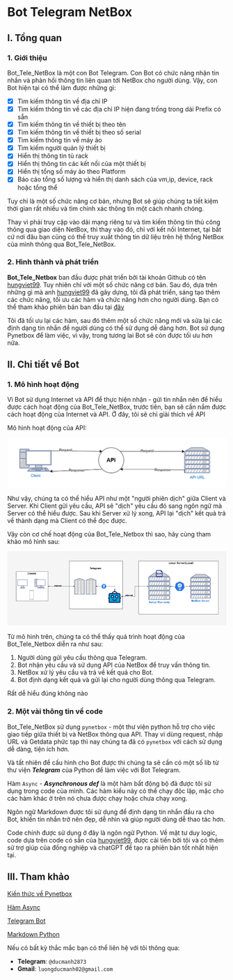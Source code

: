 # Bot Telegram NetBox

## I. Tổng quan 
### 1. Giới thiệu
Bot_Tele_NetBox là một con Bot Telegram. Con Bot có chức năng nhận tin nhắn và phản hồi thông tin liên quan tới NetBox cho người dùng. Vậy, con Bot hiện tại có thể làm được những gì:
- [x] Tìm kiếm thông tin về địa chỉ IP
- [x] Tìm kiếm thông tin về các địa chỉ IP hiện đang trống trong dải Prefix có sẵn
- [x] Tìm kiếm thông tin về thiết bị theo tên
- [x] Tìm kiếm thông tin về thiết bị theo số serial
- [x] Tìm kiếm thông tin về máy ảo
- [x] Tìm kiếm người quản lý thiết bị
- [x] Hiển thị thông tin tủ rack
- [x] Hiển thị thông tin các kết nối của một thiết bị
- [x] Hiển thị tổng số máy ảo theo Platform
- [x] Báo cáo tổng số lượng và hiển thị danh sách của vm,ip, device, rack hoặc tổng thể

Tuy chỉ là một số chức năng cơ bản, nhưng Bot sẽ giúp chúng ta tiết kiệm thời gian rất nhiều và tìm chính xác thông tin một cách nhanh chóng. 

Thay vì phải truy cập vào dải mạng riêng tư và tìm kiếm thông tin thủ công thông qua giao diện NetBox, thì thay vào đó, chỉ với kết nối Internet, tại bất cứ nơi đâu bạn cũng có thể truy xuất thông tin dữ liệu trên hệ thống NetBox của mình thông qua Bot_Tele_NetBox.
### 2. Hình thành và phát triển

**Bot_Tele_Netbox** ban đầu được phát triển bởi tài khoản Github có tên [hungviet99](https://github.com/hungviet99). Tuy nhiên chỉ với một số chức năng cơ bản. Sau đó, dựa trên những gì mà anh [hungviet99](https://github.com/hungviet99) đã gây dựng, tôi đã phát triển, sáng tạo thêm các chức năng, tối ưu các hàm và chức năng hơn cho người dùng. Bạn có thể tham khảo phiên bản ban đầu tại [đây](https://github.com/hungviet99/netbox-telegram/tree/master)

Tôi đã tối ưu lại các hàm, sau đó thêm một số chức năng mới và sửa lại các định dạng tin nhắn để người dùng có thể sử dụng dễ dàng hơn. Bot sử dụng Pynetbox để làm việc, vì vậy, trong tương lai Bot sẽ còn được tối ưu hơn nữa.

## II. Chi tiết về Bot
### 1. Mô hình hoạt động
Vì Bot sử dụng Internet và API để thực hiện nhận - gửi tin nhắn nên để hiểu được cách hoạt động của Bot_Tele_NetBox, trước tiên, bạn sẽ cần nắm được cách hoạt động của Internet và API. Ở đây, tôi sẽ chỉ giải thích về API

Mô hình hoạt động của API:

![](/Anh/Screenshot_895.png)

Như vậy, chúng ta có thể hiểu API như một "người phiên dịch" giữa Client và Server. Khi Client gửi yêu cầu, API sẽ "dịch" yêu cầu đó sang ngôn ngữ mà Server có thể hiểu được. Sau khi Server xử lý xong, API lại "dịch" kết quả trả về thành dạng mà Client có thể đọc được.

Vậy còn cơ chế hoạt động của Bot_Tele_Netbox thì sao, hãy cùng tham khảo mô hình sau:

![](/Anh/Screenshot_960.png)

Từ mô hình trên, chúng ta có thể thấy quá trình hoạt động của Bot_Tele_Netbox diễn ra như sau:
1. Người dùng gửi yêu cầu thông qua Telegram.
2. Bot nhận yêu cầu và sử dụng API của NetBox để truy vấn thông tin.
3. NetBox xử lý yêu cầu và trả về kết quả cho Bot.
4. Bot định dạng kết quả và gửi lại cho người dùng thông qua Telegram.

Rất dễ hiểu đúng không nào 

### 2. Một vài thông tin về code

Bot_Tele_NetBox sử dụng `pynetbox` - một thư viện python hỗ trợ cho việc giao tiếp giữa thiết bị và NetBox thông qua API. Thay vì dùng request, nhập URL và Getdata phức tạp thì nay chúng ta đã có `pynetbox` với cách sử dụng dễ dàng, tiện ích hơn.

Và tất nhiên để cấu hình cho Bot được thì chúng ta sẽ cần có một số lib từ thư viện ***Telegram*** của Python để làm việc với Bot Telegram.

Hàm `Async` - ***Asynchronous def*** là một hàm bất động bộ đã được tôi sử dụng trong code của mình. Các hàm kiểu này có thể chạy độc lập, mặc cho các hàm khác ở trên nó chưa được chạy hoặc chưa chạy xong.

Ngôn ngữ Markdown được tôi sử dụng để định dạng tin nhắn đầu ra cho Bot, khiến tin nhắn trở nên đẹp, dễ nhìn và giúp người dùng dễ thao tác hơn.

Code chính được sử dụng ở đây là ngôn ngữ Python. Về mặt tư duy logic, code dựa trên code có sẵn của  [hungviet99](https://github.com/hungviet99), được cải tiến bởi tôi và có thêm sử trợ giúp của đồng nghiệp và chatGPT để tạo ra phiên bản tốt nhất hiện tại.

## III. Tham khảo
[Kiến thức về Pynetbox](https://github.com/netbox-community/pynetbox)

[Hàm Async](https://superfastpython.com/asyncio-async-def/)

[Telegram Bot](https://core.telegram.org/bots)

[Markdown Python](https://python-markdown.github.io/reference/markdown/)

Nếu có bất kỳ thắc mắc bạn có thể liên hệ với tôi thông qua:
- **Telegram**: `@ducmanh2873`
- **Gmail**: `luongducmanh02@gmail.com`
